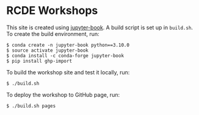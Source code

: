 # RCDE Workshops


This site is created using [jupyter-book](). A build script is set up in `build.sh`. 
To create the build environment, run:

~~~
$ conda create -n jupyter-book python==3.10.0
$ source activate jupyter-book
$ conda install -c conda-forge jupyter-book
$ pip install ghp-import
~~~

To build the workshop site and test it locally, run:

~~~
$ ./build.sh
~~~

To deploy the workshop to GitHub page, run:

~~~
$ ./build.sh pages
~~~